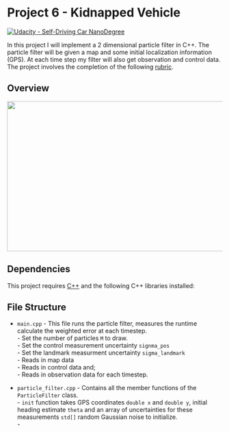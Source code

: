 # Project 6 - Kidnapped Vehicle

[![Udacity - Self-Driving Car NanoDegree](https://s3.amazonaws.com/udacity-sdc/github/shield-carnd.svg)](http://www.udacity.com/drive)

In this project I will implement a 2 dimensional particle filter in C++. The particle filter will be given a map and some initial localization information (GPS). At each time step my filter will also get observation and control data.  The project involves the completion of the following [rubric](https://review.udacity.com/#!/rubrics/747/view).
  

Overview
---

<p align="center">
<img width="600" height="350" src="https://github.com/silverwhere/Self-Driving-Car-Nanodegree---Udacity/blob/main/Project%205%20-%20Extended%20Kalman%20Filter/img/overview.jpeg"
</p>


Dependencies
---

This project requires [C++](https://isocpp.org/) and the following C++ libraries installed:  
  

  
File Structure
---

* `main.cpp` -  This file runs the particle filter, measures the runtime calculate the weighted error at each timestep.  
             -  Set the number of particles `M` to draw.  
             -  Set the control measurement uncertainty `signma_pos`  
             -  Set the landmark measurment uncertainty `sigma_landmark`  
             -  Reads in map data  
             -  Reads in control data and;  
             -  Reads in observation data for each timestep.  

* `particle_filter.cpp` - Contains all the member functions of the `ParticleFilter` class.  
                        - `init` function takes GPS coordinates `double x` and `double y`,  initial heading estimate `theta` and an array of uncertainties for these                                        measurements `std[]` random Gaussian noise to initialize.    
                        -  
                          



